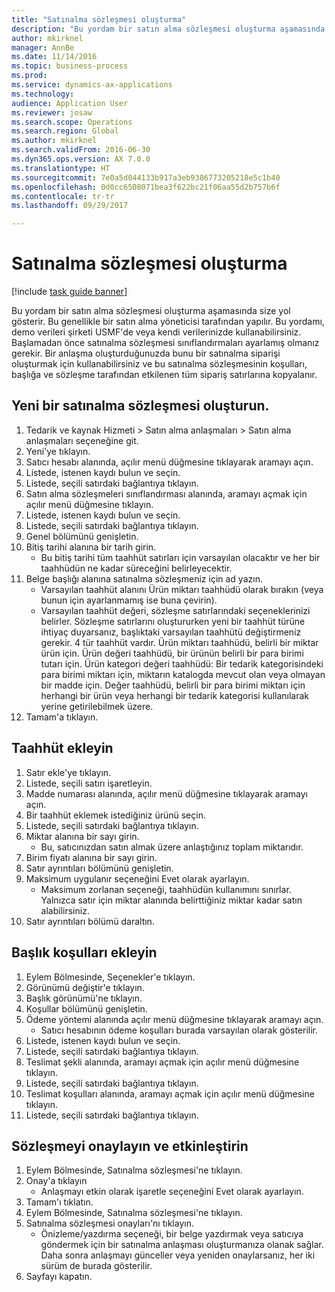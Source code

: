 ```yaml
--- 
title: "Satınalma sözleşmesi oluşturma"
description: "Bu yordam bir satın alma sözleşmesi oluşturma aşamasında size yol gösterir."
author: mkirknel
manager: AnnBe
ms.date: 11/14/2016
ms.topic: business-process
ms.prod: 
ms.service: dynamics-ax-applications
ms.technology: 
audience: Application User
ms.reviewer: josaw
ms.search.scope: Operations
ms.search.region: Global
ms.author: mkirknel
ms.search.validFrom: 2016-06-30
ms.dyn365.ops.version: AX 7.0.0
ms.translationtype: HT
ms.sourcegitcommit: 7e0a5d044133b917a3eb9386773205218e5c1b40
ms.openlocfilehash: 0d0cc6508071bea3f622bc21f06aa55d2b757b6f
ms.contentlocale: tr-tr
ms.lasthandoff: 09/29/2017

---
```

# <a name="create-a-purchase-agreement"></a>Satınalma sözleşmesi oluşturma

[!include [task guide banner](../../includes/task-guide-banner.md)]

Bu yordam bir satın alma sözleşmesi oluşturma aşamasında size yol gösterir. Bu genellikle bir satın alma yöneticisi tarafından yapılır. Bu yordamı, demo verileri şirketi USMF'de veya kendi verilerinizde kullanabilirsiniz. Başlamadan önce satınalma sözleşmesi sınıflandırmaları ayarlamış olmanız gerekir. Bir anlaşma oluşturduğunuzda bunu bir satınalma siparişi oluşturmak için kullanabilirsiniz ve bu satınalma sözleşmesinin koşulları, başlığa ve sözleşme tarafından etkilenen tüm sipariş satırlarına kopyalanır.


## <a name="create-a-new-purchase-agreement"></a>Yeni bir satınalma sözleşmesi oluşturun.
1. Tedarik ve kaynak Hizmeti > Satın alma anlaşmaları > Satın alma anlaşmaları seçeneğine git.
2. Yeni'ye tıklayın.
3. Satıcı hesabı alanında, açılır menü düğmesine tıklayarak aramayı açın.
4. Listede, istenen kaydı bulun ve seçin.
5. Listede, seçili satırdaki bağlantıya tıklayın.
6. Satın alma sözleşmeleri sınıflandırması alanında, aramayı açmak için açılır menü düğmesine tıklayın.
7. Listede, istenen kaydı bulun ve seçin.
8. Listede, seçili satırdaki bağlantıya tıklayın.
9. Genel bölümünü genişletin.
10. Bitiş tarihi alanına bir tarih girin.
    * Bu bitiş tarihi tüm taahhüt satırları için varsayılan olacaktır ve her bir taahhüdün ne kadar süreceğini belirleyecektir.  
11. Belge başlığı alanına satınalma sözleşmeniz için ad yazın.
    * Varsayılan taahhüt alanını Ürün miktarı taahhüdü olarak bırakın (veya bunun için ayarlanmamış ise buna çevirin).  
    * Varsayılan taahhüt değeri, sözleşme satırlarındaki seçeneklerinizi belirler. Sözleşme satırlarını oluştururken yeni bir taahhüt türüne ihtiyaç duyarsanız, başlıktaki varsayılan taahhütü değiştirmeniz gerekir.  4 tür taahhüt vardır. Ürün miktarı taahhüdü, belirli bir miktar ürün için. Ürün değeri taahhüdü, bir ürünün belirli bir para birimi tutarı için. Ürün kategori değeri taahhüdü: Bir tedarik kategorisindeki para birimi miktarı için, miktarın katalogda mevcut olan veya olmayan bir madde için. Değer taahhüdü, belirli bir para birimi miktarı için herhangi bir ürün veya herhangi bir tedarik kategorisi kullanılarak yerine getirilebilmek üzere.  
12. Tamam'a tıklayın.

## <a name="add-a-commitment"></a>Taahhüt ekleyin
1. Satır ekle'ye tıklayın.
2. Listede, seçili satırı işaretleyin.
3. Madde numarası alanında, açılır menü düğmesine tıklayarak aramayı açın.
4. Bir taahhüt eklemek istediğiniz ürünü seçin.
5. Listede, seçili satırdaki bağlantıya tıklayın.
6. Miktar alanına bir sayı girin.
    * Bu, satıcınızdan satın almak üzere anlaştığınız toplam miktarıdır.  
7. Birim fiyatı alanına bir sayı girin.
8. Satır ayrıntıları bölümünü genişletin.
9. Maksimum uygulanır seçeneğini Evet olarak ayarlayın.
    * Maksimum zorlanan seçeneği, taahhüdün kullanımını sınırlar. Yalnızca satır için miktar alanında belirttiğiniz miktar kadar satın alabilirsiniz.  
10. Satır ayrıntıları bölümü daraltın.

## <a name="add-header-conditions"></a>Başlık koşulları ekleyin
1. Eylem Bölmesinde, Seçenekler'e tıklayın.
2. Görünümü değiştir'e tıklayın.
3. Başlık görünümü'ne tıklayın.
4. Koşullar bölümünü genişletin.
5. Ödeme yöntemi alanında açılır menü düğmesine tıklayarak aramayı açın.
    * Satıcı hesabının ödeme koşulları burada varsayılan olarak gösterilir.       
6. Listede, istenen kaydı bulun ve seçin.
7. Listede, seçili satırdaki bağlantıya tıklayın.
8. Teslimat şekli alanında, aramayı açmak için açılır menü düğmesine tıklayın.
9. Listede, seçili satırdaki bağlantıya tıklayın.
10. Teslimat koşulları alanında, aramayı açmak için açılır menü düğmesine tıklayın.
11. Listede, seçili satırdaki bağlantıya tıklayın.

## <a name="confirm-and-activate-the-agreement"></a>Sözleşmeyi onaylayın ve etkinleştirin
1. Eylem Bölmesinde, Satınalma sözleşmesi'ne tıklayın.
2. Onay'a tıklayın
    * Anlaşmayı etkin olarak işaretle seçeneğini Evet olarak ayarlayın.  
3. Tamam'ı tıklatın.
4. Eylem Bölmesinde, Satınalma sözleşmesi'ne tıklayın.
5. Satınalma sözleşmesi onayları'nı tıklayın.
    * Önizleme/yazdırma seçeneği, bir belge yazdırmak veya satıcıya göndermek için bir satınalma anlaşması oluşturmanıza olanak sağlar. Daha sonra anlaşmayı günceller veya yeniden onaylarsanız, her iki sürüm de burada gösterilir.  
6. Sayfayı kapatın.



